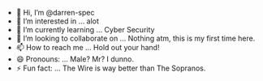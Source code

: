- 👋 Hi, I’m @darren-spec
- 👀 I’m interested in ... alot
- 🌱 I’m currently learning ... Cyber Security
- 💞️ I’m looking to collaborate on ... Nothing atm, this is my first time here.
- 📫 How to reach me ... Hold out your hand!
- 😄 Pronouns: ... Male? Mr? I dunno.
- ⚡ Fun fact: ... The Wire is way better than The Sopranos.

<!---
darren-spec/darren-spec is a ✨ special ✨ repository because its `README.md` (this file) appears on your GitHub profile.
You can click the Preview link to take a look at your changes.
--->
